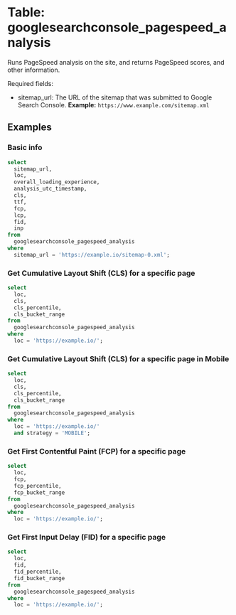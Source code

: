# Table: googlesearchconsole_pagespeed_analysis

Runs PageSpeed analysis on the site, and returns PageSpeed scores, and other information.

Required fields:
  - sitemap_url: The URL of the sitemap that was submitted to Google Search Console. **Example:** `https://www.example.com/sitemap.xml`

## Examples

### Basic info

```sql
select
  sitemap_url,
  loc,
  overall_loading_experience,
  analysis_utc_timestamp,
  cls,
  ttf,
  fcp,
  lcp,
  fid,
  inp
from
  googlesearchconsole_pagespeed_analysis
where
  sitemap_url = 'https://example.io/sitemap-0.xml';
```

### Get Cumulative Layout Shift (CLS) for a specific page

```sql
select
  loc,
  cls,
  cls_percentile,
  cls_bucket_range
from
  googlesearchconsole_pagespeed_analysis
where
  loc = 'https://example.io/';
```

### Get Cumulative Layout Shift (CLS) for a specific page in Mobile

```sql
select
  loc,
  cls,
  cls_percentile,
  cls_bucket_range
from
  googlesearchconsole_pagespeed_analysis
where
  loc = 'https://example.io/'
  and strategy = 'MOBILE';
```

### Get First Contentful Paint (FCP) for a specific page

```sql
select
  loc,
  fcp,
  fcp_percentile,
  fcp_bucket_range
from
  googlesearchconsole_pagespeed_analysis
where
  loc = 'https://example.io/';
```

### Get First Input Delay (FID) for a specific page

```sql
select
  loc,
  fid,
  fid_percentile,
  fid_bucket_range
from
  googlesearchconsole_pagespeed_analysis
where
  loc = 'https://example.io/';
```